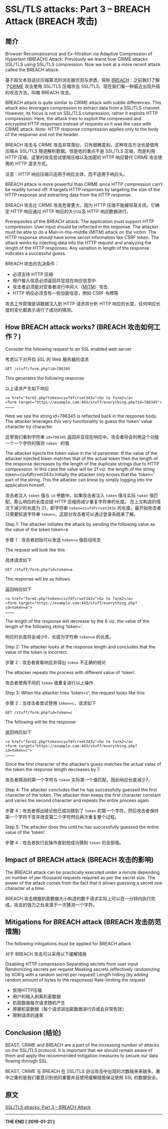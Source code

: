 # SSL/TLS attacks: Part 3 – BREACH Attack (BREACH 攻击)

## 简介

Browser Reconnaissance and Ex-filtration via Adaptive Compression of Hypertext (BREACH) Attack:
Previously we learnt how CRIME attacks SSL/TLS using SSL/TLS compression. Now we look at a more recent attack called the BREACH attack.

基于超文本自适应压缩算法的浏览器侦测与渗透，简称 [BREACH](https://en.wikipedia.org/wiki/BREACH)：之前我们了解了[CRIME](https://en.wikipedia.org/wiki/CRIME) 攻击使用 SSL/TLS 压缩攻击 SSL/TLS。现在我们看一种最近出现升级的攻击方法，叫做 BREACH 攻击。


BREACH attack is quite similar to CRIME attack with subtle differences. This attack also leverages compression to extract data from a SSL/TLS channel. However, its focus is not on SSL/TLS compression; rather it exploits HTTP compression. Here, the attack tries to exploit the compressed and encrypted HTTP responses instead of requests as it was the case with CRIME attack.
Note: HTTP response compression applies only to the body of the response and not the header.

BREACH 攻击与 CRIME 攻击非常类似，只有细微差别。这种攻击方法也是借用压缩从 SSL/TLS 隧道解析数据。但是他的重点不是 SSL/TLS 压缩，而是利用 HTTP 压缩。这里的攻击尝试使用压缩以及加密的 HTTP 响应替代 CRIME 攻击使用的 HTTP 请求方式。

注意：HTTP 响应压缩只适用于响应主体，而不适用于响应头。


BREACH attack is more powerful than CRIME since HTTP compression can’t be readily turned off. It targets HTTP responses by targeting the size of the HTTP response and extracting data from the HTTP response.

BREACH 攻击比 CRIME 攻击危害更大，因为 HTTP 压缩不能被轻易关闭。它确定 HTTP 响应通过 HTTP 响应的大小以及 HTTP 响应数据进行。


Prerequisites of the BREACH attack:
The application must support HTTP compression.
User input should be reflected in the response.
The attacker must be able to do a Man-in-the-middle (MITM) attack on the victim.
The HTTP response should have some secret information like CSRF token.
The attack works by injecting data into the HTTP request and analyzing the length of the HTTP responses. Any variation in length of the response indicates a successful guess.

BREACH 攻击的先决条件：
- 必须支持 HTTP 压缩
- 用户输入信息必须返回并显现在响应信息中
- 攻击者必须能对受害者进行中间人（[MITM](https://en.wikipedia.org/wiki/Man-in-the-middle_attack)）攻击
- HTTP 响应必须含有一些加密信息，例如 CSRF 令牌等

攻击工作原理是讲数据注入到 HTTP 请求并分析 HTTP 响应的长度，任何响应长度的变化都表示进行了成功的猜测。

## How BREACH attack works? (BREACH 攻击如何工作？)

Consider the following request to an SSL enabled web server

考虑以下对开启 SSL 的 Web 服务器的请求

```
GET /stuff/form.php?id=786345
```
This generates the following response

以上请求产生如下响应

```
<a href="form2.php?token=csvfdfcrvet343v">Go to form2</a>
<form target="https://example.com:443/stuff/everything.php?id=786345">
…………
```

Here we see the string id=786345 is reflected back in the response body. The attacker leverages this very functionality to guess the ‘token’ value character by character.

这里我们看到字符串 `id=786345` 返回并显现在响应中。攻击者将会利用这个功能一个一个字符的猜测 `token ` 的值

The attacker injects the token value in the id parameter. If the value of the attacker injected token matches that of the actual token then the length of the response decreases by the length of the duplicate strings due to HTTP compression. In this case the value will be 21 viz. the length of the string token=csvfdfcrvet343v.Initially the attacker only knows that the ‘token=’ part of the string. This the attacker can know by simply logging into the application himself.

攻击者注入 `token` 值与 `id` 参数中。如果攻击者注入 `token` 值与实际 `token` 值匹配，那么响应的长度会因 HTTP 压缩而减少重复字符串的长度。 在上文构造的情况下减少的长度为 21，即字符串 `token=csvfdfcrvet343v` 的长度。最开始攻击者只需要知道字符串 `token=`，这部分攻击者可以通过登录系统来了解。

Step 1: The attacker initiates the attack by sending the following value as the value of the token
token=a

步骤 1：攻击者初始可以发送 `token=a` 值启动攻击

The request will look like this

具体请求如下

```
GET /stuff/form.php?id=token=a
```

The response will be as follows

返回响应如下

```
<a href="form2.php?token=csvfdfcrvet343v">Go to form2</a>
<form target="https://example.com:443/stuff/everything.php?id=token=a">
…………
```

The length of the response will decrease by the 6 viz. the value of the length of the following string ‘token=’.

响应的长度将会减少6，长度为字符串 `token=a` 的长度。

Step 2: The attacker looks at the response length and concludes that the value of the token is incorrect.

步骤 2：攻击者查看响应并得出 `token` 不正确的结论

The attacker repeats the process with different value of ‘token’.

攻击者使用不同的 `token` 值重复进行以上操作

Step 3:  When the attacker tries ‘token=c’, the request looks like this:

步骤 2：当攻击者尝试使用 `token=c`，请求如下

```
GET /stuff/form.php?id=token=c
```

The following will be the response

返回响应如下

```
<a href="form2.php?token=csvfdfcrvet343v">Go to form2</a>
<form target="https://example.com:443/stuff/everything.php?id=token=c">
…………
```

Since the first character of the attacker’s guess matches the actual value of the token the response length decreases by 7.

攻击者猜测的第一个字符与 `token` 实际第一个值匹配，因此响应长度减少7。

Step 4: The attacker concludes that he has successfully guessed the first character of the token. The attacker then keeps the first character constant and varies the second character and repeats the entire process again.

步骤 4：攻击者得出结论他已成功猜到了 `token` 的第一个字符。然后攻击者保持第一个字符不变并改变第二个字符然后再次重复整个过程。

Step 5: The attacker does this until he has successfully guessed the entire value of the ‘token’.

步骤 4：攻击者执行此操作直到他成功猜到 `token` 的全部值。


## Impact of BREACH attack (BREACH 攻击的影响)

The BREACH attack can be practically executed under a minute depending on number of per thousand requests required as per the secret size. The power of the attack comes from the fact that it allows guessing a secret one character at a time.

BREACH 攻击根据机密数据大小构造的数千请求实际上可以在一分钟内执行完成。攻击的强力之处来源于一次猜测一个字符。


## Mitigations for BREACH attack (BREACH 攻击防范措施)

The following mitigations must be applied for BREACH attack

对于 BREACH 攻击可以采用以下缓解措施

Disabling HTTP compression
Separating secrets from user input
Randomizing secrets per request
Masking secrets (effectively randomizing by XOR’g with a random secret per request)
Length hiding (by adding random amount of bytes to the responses)
Rate-limiting the request

- 禁用HTTP压缩
- 用户的输入剥离机密数据
- 机密数据每次请求随机产生
- 屏蔽机密数据（每个请求讲加密数据进行异或会非常有效）
- 限制请求的速率


## Conclusion (结论)

BEAST, CRIME and BREACH are a part of the increasing number of attacks on the SSL/TLS protocol. It is important that we should remain aware of them and apply the recommended mitigation measures to secure our data flowing through SSL.

BEAST, CRIME 与 BREACH 在 SSL/TLS 协议攻击中出现的次数越来来越多。重中之重的是我们要意识到他的重要并且使用缓解措施保证使用 SSL 的数据安全。

## 原文

[SSL/TLS attacks: Part 3 – BREACH Attack](http://niiconsulting.com/checkmate/2013/12/ssltls-attacks-part-3-breach-attack/)

****
**THE END [ 2019-01-21 ]**